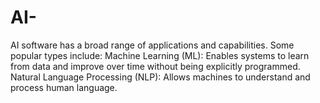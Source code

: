 # AI-
AI software has a broad range of applications and capabilities. Some popular types include:  Machine Learning (ML): Enables systems to learn from data and improve over time without being explicitly programmed.  Natural Language Processing (NLP): Allows machines to understand and process human language.  

